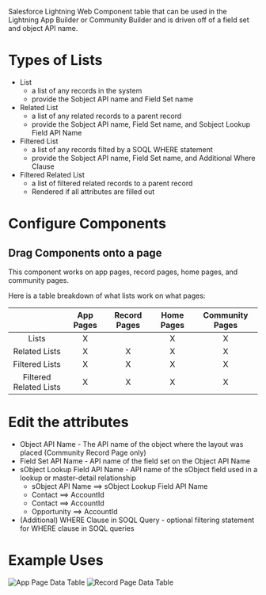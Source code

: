 Salesforce Lightning Web Component table that can be used in the Lightning App Builder or Community Builder and is driven off of a field set and object API name.

# Types of Lists
* List
    * a list of any records in the system
    * provide the Sobject API name and Field Set name
* Related List
    * a list of any related records to a parent record
    * provide the Sobject API name, Field Set name, and Sobject Lookup Field API Name
* Filtered List
    * a list of any records filted by a SOQL WHERE statement 
    * provide the Sobject API name, Field Set name, and Additional Where Clause
* Filtered Related List
    * a list of filtered related records to a parent record
    * Rendered if all attributes are filled out

# Configure Components
## Drag Components onto a page
This component works on app pages, record pages, home pages, and community pages.

Here is a table breakdown of what lists work on what pages:

|   | App Pages  | Record Pages  | Home Pages  | Community Pages  |
|:-:|:-:|:-:|:-:|:-:|
| Lists  | X  |   | X  | X  |
| Related Lists  | X  | X  | X  | X  |
| Filtered Lists  | X  | X  | X  | X  |
| Filtered Related Lists  | X  | X  | X  | X  |

# Edit the attributes
* Object API Name - The API name of the object where the layout was placed (Community Record Page only)
* Field Set API Name - API name of the field set on the Object API Name
* sObject Lookup Field API Name - API name of the sObject field used in a lookup or master-detail relationship 
    * sObject API Name ==> sObject Lookup Field API Name
    * Contact ==> AccountId
    * Contact ==> AccountId
    * Opportunity ==> AccountId
* (Additional) WHERE Clause in SOQL Query - optional filtering statement for WHERE clause in SOQL queries

# Example Uses
![App Page Data Table](https://user-images.githubusercontent.com/20356405/63729244-92fc4c80-c85e-11e9-82da-30de152fce19.gif)
![Record Page Data Table](https://user-images.githubusercontent.com/20356405/63729278-a7404980-c85e-11e9-8ee2-e6268096829a.gif)
